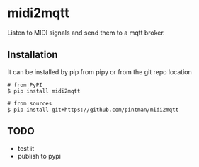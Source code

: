 # midi2mqtt
Listen to MIDI signals and send them to a mqtt broker.

## Installation

It can be installed by pip from pipy or from the git repo location

	# from PyPI
	$ pip install midi2mqtt
	
	# from sources
    $ pip install git+https://github.com/pintman/midi2mqtt

## TODO
- test it
- publish to pypi
